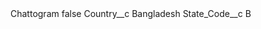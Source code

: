 <?xml version="1.0" encoding="UTF-8"?>
<CustomMetadata xmlns="http://soap.sforce.com/2006/04/metadata" xmlns:xsi="http://www.w3.org/2001/XMLSchema-instance" xmlns:xsd="http://www.w3.org/2001/XMLSchema">
    <label>Chattogram</label>
    <protected>false</protected>
    <values>
        <field>Country__c</field>
        <value xsi:type="xsd:string">Bangladesh</value>
    </values>
    <values>
        <field>State_Code__c</field>
        <value xsi:type="xsd:string">B</value>
    </values>
</CustomMetadata>
